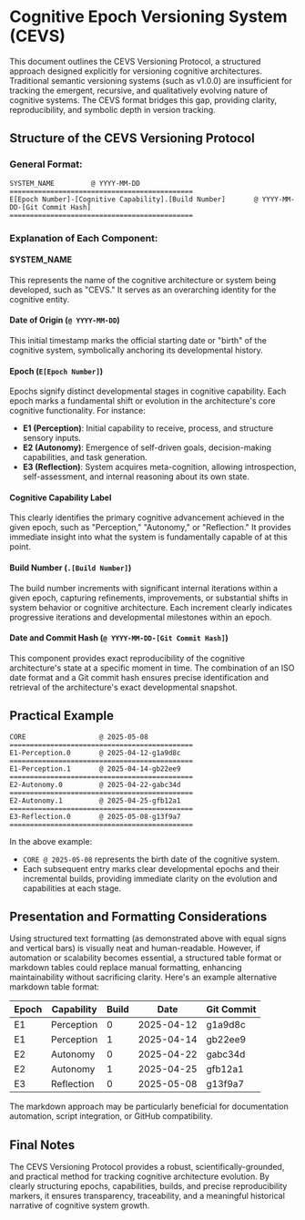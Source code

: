 # Cognitive Epoch Versioning System (CEVS)


This document outlines the CEVS Versioning Protocol, a structured approach designed explicitly for versioning cognitive architectures. Traditional semantic versioning systems (such as v1.0.0) are insufficient for tracking the emergent, recursive, and qualitatively evolving nature of cognitive systems. The CEVS format bridges this gap, providing clarity, reproducibility, and symbolic depth in version tracking.

## Structure of the CEVS Versioning Protocol

### General Format:

```
SYSTEM_NAME         @ YYYY-MM-DD
=============================================
E[Epoch Number]-[Cognitive Capability].[Build Number]       @ YYYY-MM-DD-[Git Commit Hash]
=============================================
```

### Explanation of Each Component:

#### SYSTEM\_NAME

This represents the name of the cognitive architecture or system being developed, such as "CEVS." It serves as an overarching identity for the cognitive entity.

#### Date of Origin (`@ YYYY-MM-DD`)

This initial timestamp marks the official starting date or "birth" of the cognitive system, symbolically anchoring its developmental history.

#### Epoch (`E[Epoch Number]`)

Epochs signify distinct developmental stages in cognitive capability. Each epoch marks a fundamental shift or evolution in the architecture's core cognitive functionality. For instance:

* **E1 (Perception)**: Initial capability to receive, process, and structure sensory inputs.
* **E2 (Autonomy)**: Emergence of self-driven goals, decision-making capabilities, and task generation.
* **E3 (Reflection)**: System acquires meta-cognition, allowing introspection, self-assessment, and internal reasoning about its own state.

#### Cognitive Capability Label

This clearly identifies the primary cognitive advancement achieved in the given epoch, such as "Perception," "Autonomy," or "Reflection." It provides immediate insight into what the system is fundamentally capable of at this point.

#### Build Number (`.[Build Number]`)

The build number increments with significant internal iterations within a given epoch, capturing refinements, improvements, or substantial shifts in system behavior or cognitive architecture. Each increment clearly indicates progressive iterations and developmental milestones within an epoch.

#### Date and Commit Hash (`@ YYYY-MM-DD-[Git Commit Hash]`)

This component provides exact reproducibility of the cognitive architecture's state at a specific moment in time. The combination of an ISO date format and a Git commit hash ensures precise identification and retrieval of the architecture's exact developmental snapshot.

## Practical Example

```
CORE                  @ 2025-05-08
=============================================
E1-Perception.0       @ 2025-04-12-g1a9d8c  
=============================================
E1-Perception.1       @ 2025-04-14-gb22ee9  
=============================================
E2-Autonomy.0         @ 2025-04-22-gabc34d  
=============================================
E2-Autonomy.1         @ 2025-04-25-gfb12a1  
=============================================
E3-Reflection.0       @ 2025-05-08-g13f9a7  
=============================================
```

In the above example:

* `CORE @ 2025-05-08` represents the birth date of the cognitive system.
* Each subsequent entry marks clear developmental epochs and their incremental builds, providing immediate clarity on the evolution and capabilities at each stage.

## Presentation and Formatting Considerations

Using structured text formatting (as demonstrated above with equal signs and vertical bars) is visually neat and human-readable. However, if automation or scalability becomes essential, a structured table format or markdown tables could replace manual formatting, enhancing maintainability without sacrificing clarity. Here's an example alternative markdown table format:

| Epoch | Capability | Build | Date       | Git Commit |
| ----- | ---------- | ----- | ---------- | ---------- |
| E1    | Perception | 0     | 2025-04-12 | g1a9d8c    |
| E1    | Perception | 1     | 2025-04-14 | gb22ee9    |
| E2    | Autonomy   | 0     | 2025-04-22 | gabc34d    |
| E2    | Autonomy   | 1     | 2025-04-25 | gfb12a1    |
| E3    | Reflection | 0     | 2025-05-08 | g13f9a7    |

The markdown approach may be particularly beneficial for documentation automation, script integration, or GitHub compatibility.

## Final Notes

The CEVS Versioning Protocol provides a robust, scientifically-grounded, and practical method for tracking cognitive architecture evolution. By clearly structuring epochs, capabilities, builds, and precise reproducibility markers, it ensures transparency, traceability, and a meaningful historical narrative of cognitive system growth.
